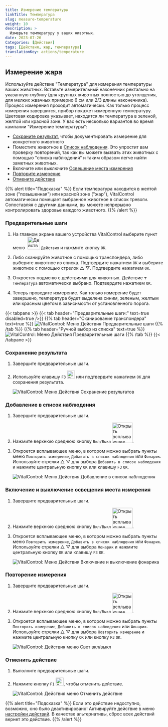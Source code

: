 ```yaml
---
title: Измерение температуры
linkTitle: Температура
slug: measure-temperature
weight: 10
description: >
  Измерьте температуру у ваших животных.
date: 2023-07-26
Categories: [Действия]
tags: [Действия, жар, температура]
translationKey: actions/temperature
---
```


## Измерение жара

Используйте действие "Температура" для измерения температуры ваших животных. Вставьте измерительный наконечник ректально на указанную глубину (для крупных животных полностью до утолщения, для мелких жвачных примерно 6 см или 2/3 длины наконечника). Процесс измерения проходит автоматически. Как только процесс измерения завершится, прибор покажет измеренную температуру. Цветовая кодировка указывает, находится ли температура в зеленой, желтой или красной зоне. У вас есть несколько вариантов во время кампании "Измерение температуры":

- [Сохраните результат](#сохранение-результата), чтобы документировать измерение для конкретного животного
- Поместите животное в [Список наблюдения](#добавление-в-список-наблюдения). Это упростит вам проверку повторений, так как вы можете вызвать этих животных с помощью "списка наблюдения" и таким образом легче найти заметных животных.
- Включите или выключите [Освещение места измерения](#включение-и-выключение-освещения-места-измерения)
- [Повторите измерение](#повторение-измерения)
- [Отмените действие](#отменить-действие)

{{% alert title="Подсказка" %}}
Если температура находится в желтой зоне ("повышенная") или красной зоне ("жар"), VitalControl автоматически помещает выбранное животное в список тревоги. Сопоставляя с другими данными, вы можете непрерывно контролировать здоровье каждого животного.
{{% /alert %}}

### Предварительные шаги

1. На главном экране вашего устройства VitalControl выберите пункт меню &nbsp;<img src="/icons/actions.svg" width="40" align="bottom" alt="Действия" /> `Действия` и нажмите кнопку `OK`.

2. Либо сканируйте животное с помощью транспондера, либо выберите животное из списка. Подтвердите нажатием `OK` и выберите животное с помощью стрелок △ ▽. Подтвердите нажатием `OK`.

3. Откроется подменю с действиями для животных. Действие <img src="/icons/actions/temperature.svg" width="10" align="bottom" alt="Температура" /> `Температура` автоматически выбрано. Подтвердите нажатием `OK`.

4. Теперь проведите измерение. Как только измерение будет завершено, температура будет выделена синим, зеленым, желтым или красным цветом в зависимости от установленного порога.

{{< tabpane >}}
{{< tab header="Предварительные шаги:" text=true disabled=true />}}
{{% tab header="Сканирование транспондера" text=true %}}
![VitalControl: Меню Действия Предварительные шаги](../images/firststeps-scan.png "Предварительные шаги")
{{% /tab %}}
{{% tab header="Ручной выбор из списка" text=true %}}
![VitalControl: Меню Действия Предварительные шаги](../images/firststeps.png "Предварительные шаги")
{{% /tab %}}
{{< /tabpane >}}

### Сохранение результата

1. Завершите предварительные шаги.

2. Используйте клавишу `F3` <img src="/icons/footer/save.svg" width="25" align="bottom" alt="Сохранить" /> или подтвердите нажатием `OK` для сохранения результата.

    ![VitalControl: Меню Действия Сохранение результатов](../images/saveresults.png "Сохранение результатов")

### Добавление в список наблюдения

1. Завершите предварительные шаги.

2. Нажмите верхнюю среднюю кнопку `Вкл/Выкл` <img src="/icons/footer/repeat_add_to_watch.svg" width="65" align="bottom" alt="Открыть всплывающее окно" />.

3. Откроется всплывающее меню, в котором можно выбрать пункты меню `Повторить измерение`, `Добавить в список наблюдения` или `Фонарик`. Используйте стрелки △ ▽ для выбора `Добавить в список наблюдения` и нажмите центральную кнопку `OK` или клавишу `F3` `OK`.

    ![VitalControl: Меню Действия Добавление в список наблюдения](../images/watchlist.png "Добавление в список наблюдения")

### Включение и выключение освещения места измерения

1. Завершите предварительные шаги.

2. Нажмите верхнюю среднюю кнопку `Вкл/Выкл` <img src="/icons/footer/repeat_add_to_watch.svg" width="65" align="bottom" alt="Открыть всплывающее окно" />.

3. Откроется всплывающее меню, в котором можно выбрать пункты меню `Повторить измерение`, `Добавить в список наблюдения` или `Фонарик`. Используйте стрелки △ ▽ для выбора `Фонарик` и нажмите центральную кнопку `OK` или клавишу `F3` `OK`.

    ![VitalControl: Меню Действия Включение и выключение фонарика](../images/light.png "Включение и выключение фонарика")

### Повторение измерения

1. Завершите предварительные шаги.

2. Нажмите верхнюю среднюю кнопку `Вкл/Выкл` <img src="/icons/footer/repeat_add_to_watch.svg" width="65" align="bottom" alt="Открыть всплывающее окно" />.

3. Откроется всплывающее меню, в котором можно выбрать пункты `Повторить измерение`, `Добавить в список наблюдения` или `Фонарик`. Используйте стрелки △ ▽ для выбора `Повторить измерение` и нажмите центральную кнопку `OK` или кнопку `F3` `OK`.

    ![VitalControl: Действия меню Свет вкл/выкл](../images/repeat.png "Свет вкл/выкл")

### Отменить действие

1. Выполните предварительные шаги.

2. Нажмите кнопку `F1` <img src="/icons/footer/cancel.svg" width="25" align="bottom" alt="Отмена" />, чтобы отменить действие.

    ![VitalControl: Действия меню Отменить действие](../images/saveresults.png "Отменить действие")

{{% alert title="Подсказка" %}}
Если это действие недоступно, возможно, оно было деактивировано! Активируйте действие в меню [настройки действий](../settings/). В качестве альтернативы, сброс всех действий вернет это действие.
{{% /alert %}}
